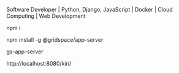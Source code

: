 Software Developer | Python, Django, JavaScript | Docker | Cloud Computing | Web Development

npm i 

npm install -g @gridspace/app-server

gs-app-server



http://localhost:8080/kiri/

